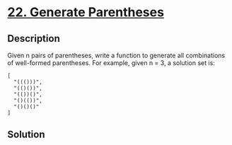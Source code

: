# [22. Generate Parentheses](https://leetcode.com/problems/generate-parentheses)

## Description

Given n pairs of parentheses, write a function to generate all combinations of well-formed parentheses.
For example, given n = 3, a solution set is:
```
[
  "((()))",
  "(()())",
  "(())()",
  "()(())",
  "()()()"
]
```
## Solution

